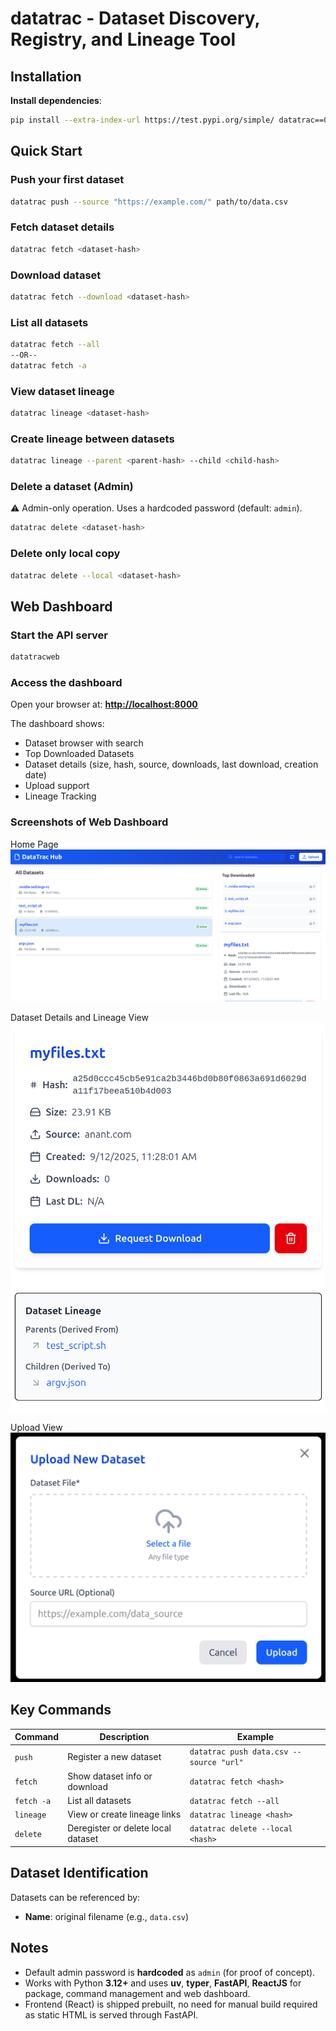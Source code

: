 # datatrac - Dataset Discovery, Registry, and Lineage Tool

## Installation

**Install dependencies**:

   ```bash
   pip install --extra-index-url https://test.pypi.org/simple/ datatrac==0.0.5
   ```

## Quick Start

### Push your first dataset

```bash
datatrac push --source "https://example.com/" path/to/data.csv
```

### Fetch dataset details

```bash
datatrac fetch <dataset-hash>
```

### Download dataset

```bash
datatrac fetch --download <dataset-hash>
```

### List all datasets

```bash
datatrac fetch --all
--OR--
datatrac fetch -a
```

### View dataset lineage

```bash
datatrac lineage <dataset-hash>
```

### Create lineage between datasets

```bash
datatrac lineage --parent <parent-hash> --child <child-hash>
```

### Delete a dataset (Admin)

⚠️ Admin-only operation. Uses a hardcoded password (default: `admin`).

```bash
datatrac delete <dataset-hash>
```

### Delete only local copy

```bash
datatrac delete --local <dataset-hash> 
```

## Web Dashboard

### Start the API server

```bash
datatracweb
```

### Access the dashboard

Open your browser at: **[http://localhost:8000](http://localhost:8000)**

The dashboard shows:

* Dataset browser with search
* Top Downloaded Datasets
* Dataset details (size, hash, source, downloads, last download, creation date)
* Upload support
* Lineage Tracking

### Screenshots of Web Dashboard
Home Page
![Home Page](utils/images/image.png)

Dataset Details and Lineage View
![Lineage](utils/images/image-2.png)

Upload View
![Upload Dialog](utils/images/image-3.png)

## Key Commands

| Command    | Description                        | Example                                 |
| ---------- | ---------------------------------- | --------------------------------------- |
| `push`     | Register a new dataset             | `datatrac push data.csv --source "url"` |
| `fetch`    | Show dataset info or download      | `datatrac fetch <hash>`                 |
| `fetch -a` | List all datasets                  | `datatrac fetch --all`                  |
| `lineage`  | View or create lineage links       | `datatrac lineage <hash>`               |
| `delete`   | Deregister or delete local dataset | `datatrac delete --local <hash> `        |

## Dataset Identification

Datasets can be referenced by:

* **Name**: original filename (e.g., `data.csv`)

## Notes

* Default admin password is **hardcoded** as `admin` (for proof of concept).
* Works with Python **3.12+** and uses **uv**, **typer**, **FastAPI**, **ReactJS** for package, command management and web dashboard.
* Frontend (React) is shipped prebuilt, no need for manual build required as static HTML is served through FastAPI.



